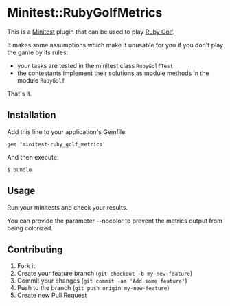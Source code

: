 # Minitest::RubyGolfMetrics

This is a [Minitest](https://github.com/seattlerb/minitest) plugin that can be
used to play [Ruby Golf](http://www.sitepoint.com/ruby-golf/).

It makes some assumptions which make it unusable for you if you don't play the
game by its rules:

* your tasks are tested in the minitest class ```RubyGolfTest```
* the contestants implement their solutions as module methods in the module
  ```RubyGolf```

That's it.

## Installation

Add this line to your application's Gemfile:

    gem 'minitest-ruby_golf_metrics'

And then execute:

    $ bundle

## Usage

Run your minitests and check your results.

You can provide the parameter --nocolor to prevent the metrics output from being
colorized.

## Contributing

1. Fork it
2. Create your feature branch (`git checkout -b my-new-feature`)
3. Commit your changes (`git commit -am 'Add some feature'`)
4. Push to the branch (`git push origin my-new-feature`)
5. Create new Pull Request
